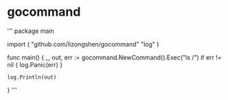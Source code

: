 # gocommand

'''
package main

import (
	"github.com/lizongshen/gocommand"
	"log"
)

func main() {
	_, out, err := gocommand.NewCommand().Exec("ls /")
	if err != nil {
		log.Panic(err)
	}

	log.Println(out)
}
'''